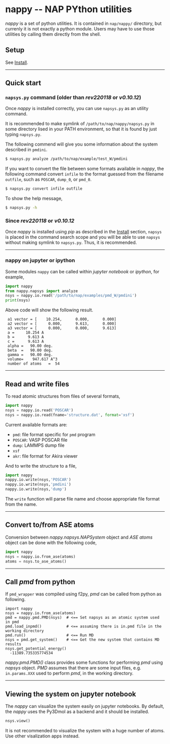 # nappy -- NAP PYthon utilities

*nappy* is a set of python utilities. It is contained in `nap/nappy/`
directory, but currenly it is not exactly a python module. Users may
have to use those utilities by calling them directly from the shell.

## Setup

See [Install](./install.md).

-----

## Quick start

### `napsys.py` command (older than *rev220118* or *v0.10.12*)

Once *nappy* is installed correctly, you can use `napsys.py` as an utility command.

It is recommended to make symlink of `/path/to/nap/nappy/napsys.py` in some directory lised in your PATH environment,
so that it is found by just typing `napsys.py`.

The following commend will give you some information about the system described in `pmdini`.
```bash
$ napsys.py analyze /path/to/nap/example/test_W/pmdini
```
If you want to convert the file between some formats available in *nappy*,
the following command convert `infile` to the format guessed from the filename `outfile`,
such as `POSCAR`, `dump_0`, or `pmd_0`.
```bash
$ napsys.py convert infile outfile
```
To show the help message,
```bash
$ napsys.py -h
```

### Since *rev220118* or *v0.10.12*

Once *nappy* is installed using *pip* as described in the [Install](./install.md) section, `napsys` is placed in the command search scope and you will be able to use `napsys` without  making symlink to `napsys.py`. Thus, it is recommended.

---

### nappy on jupyter or ipython

Some modules `nappy` can be called within *jupyter notebook* or *ipython*, for example,

```python
import nappy
from nappy.napsys import analyze
nsys = nappy.io.read('/path/to/nap/examples/pmd_W/pmdini')
print(nsys)
```

Above code will show the following result.

```
 a1 vector = [    10.254,      0.000,      0.000]
 a2 vector = [     0.000,      9.613,      0.000]
 a3 vector = [     0.000,      0.000,      9.613]
 a =     10.254 A
 b =      9.613 A
 c =      9.613 A
 alpha =   90.00 deg.
 beta  =   90.00 deg.
 gamma =   90.00 deg.
 volume=    947.617 A^3
 number of atoms   =  54
```

---

## Read and write files

To read atomic structures from files of several formats,

```python
import nappy
nsys = nappy.io.read('POSCAR')
nsys = nappy.io.read(fname='structure.dat', format='xsf')
```

Current available formats are:

- `pmd`: file format specific for `pmd` program
- `POSCAR`: VASP POSCAR file
- `dump`: LAMMPS dump file
- `xsf`
- `akr`: file format for Akira viewer

And to write the structure to a file,

```python
import nappy
nappy.io.write(nsys,'POSCAR')
nappy.io.write(nsys,'pmdini')
nappy.io.write(nsys,'dump')
```

The `write` function will parse file name and choose appropriate file
format from the name.


---

## Convert to/from ASE atoms

Conversion between *nappy.napsys.NAPSystem* object and *ASE atoms* object can be done with the following code,

```python
import nappy
nsys = nappy.io.from_ase(atoms)
atoms = nsys.to_ase_atoms()
```

---

## Call *pmd* from python

If `pmd_wrapper` was compiled using f2py, *pmd* can be called from python as following.

    import nappy
    nsys = nappy.io.from_ase(atoms)
    pmd = nappy.pmd.PMD(nsys)  # <== Set napsys as an atomic system used in pmd
    pmd.load_inpmd()           # <== assuming there is in.pmd file in the working directory
    pmd.run()                  # <== Run MD
    nsys = pmd.get_system()    # <== Get the new system that contains MD results
    nsys.get_potential_energy()
      -11389.735335774534

*nappy.pmd.PMD()* class provides some functions for performing *pmd* using *napsys* object.
*PMD* assumes that there are some input files, e.g. `in.params.XXX` used to perform *pmd*, in the working directory.

---

## Viewing the system on jupyter notebook

The *nappy* can visualize the system easily on jupyter notebooks. By default, the *nappy* uses the Py3Dmol as a backend and it should be installed.

```python
nsys.view()
```

It is not recommended to visualize the system with a huge number of atoms. Use other visalization apps instead.
